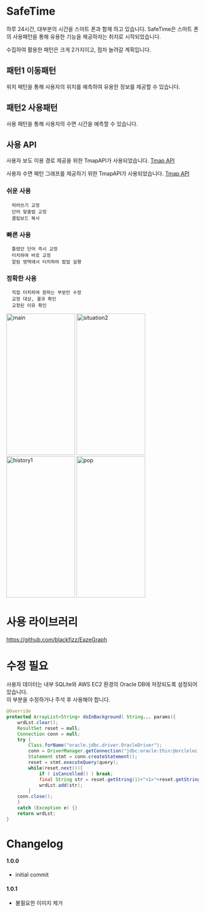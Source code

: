 
# SafeTime

하루 24시간, 대부분의 시간을 스마트 폰과 함께 하고 있습니다.
SafeTime은 스마트 폰의 사용패턴을 통해 유용한 기능을 제공하자는 취지로 시작되었습니다.

수집하여 활용한 패턴은 크게 2가지이고, 점차 늘려갈 계획입니다.

## 패턴1 이동패턴
위치 패턴을 통해 사용자의 위치를 예측하여 유용한 정보를 제공할 수 있습니다.

## 패턴2 사용패턴
사용 패턴을 통해 사용자의 수면 시간을 예측할 수 있습니다.


## 사용 API

사용자 보도 이용 경로 제공을 위한 TmapAPI가 사용되었습니다.  [Tmap API][tmaplink]

사용자 수면 패턴 그래프를 제공하기 위한 TmapAPI가 사용되었습니다.  [Tmap API][tmaplink]

[tmaplink]: https://tmapapi.sktelecom.com/

### 쉬운 사용
```
  띄어쓰기 교정
  단어 맞춤법 교정
  클립보드 복사
```

### 빠른 사용
```
  틀렸던 단어 즉시 교정
  터치하여 바로 교정
  알림 영역에서 터치하여 팝업 실행
```

### 정확한 사용
```
  직접 터치하여 원하는 부분만 수정
  교정 대상, 결과 확인
  교정된 이유 확인
```
<img src="/images/main.jpg" width="180px" height="370px" title="메인" alt="main"></img>
<img src="/images/sit2.jpg" width="180px" height="370px" title="사용2" alt="situation2"></img>
<img src="/images/history1.jpg" width="180px" height="370px" title="기록1" alt="history1"></img>
<img src="/images/pop.jpg" width="180px" height="370px" title="팝업1" alt="pop"></img>
<br/>


# 사용 라이브러리
https://github.com/blackfizz/EazeGraph

# 수정 필요
사용자 데이터는 내부 SQLite와 AWS EC2 환경의 Oracle DB에 저장되도록 설정되어있습니다.  
이 부분을 수정하거나 주석 후 사용해야 합니다.
```java
@Override
protected ArrayList<String> doInBackground( String... params){
	wrdLst.clear();
	ResultSet reset = null;
	Connection conn = null;
	try {
		Class.forName("oracle.jdbc.driver.OracleDriver");
		conn = DriverManager.getConnection("jdbc:oracle:thin:@orclelec.cfvmyazpemfk.us-east-1.rds.amazonaws.com:1521:orcl","rywn34","myelectric");
		Statement stmt = conn.createStatement();
		reset = stmt.executeQuery(query);
		while(reset.next()){
			if ( isCancelled() ) break;
			final String str = reset.getString(1)+"<1>"+reset.getString(2);
			wrdLst.add(str);
		}
	conn.close();
	}
	catch (Exception e) {}
	return wrdLst;
}
```

# Changelog

#### 1.0.0
 + initial commit
#### 1.0.1
 + 불필요한 이미지 제거
